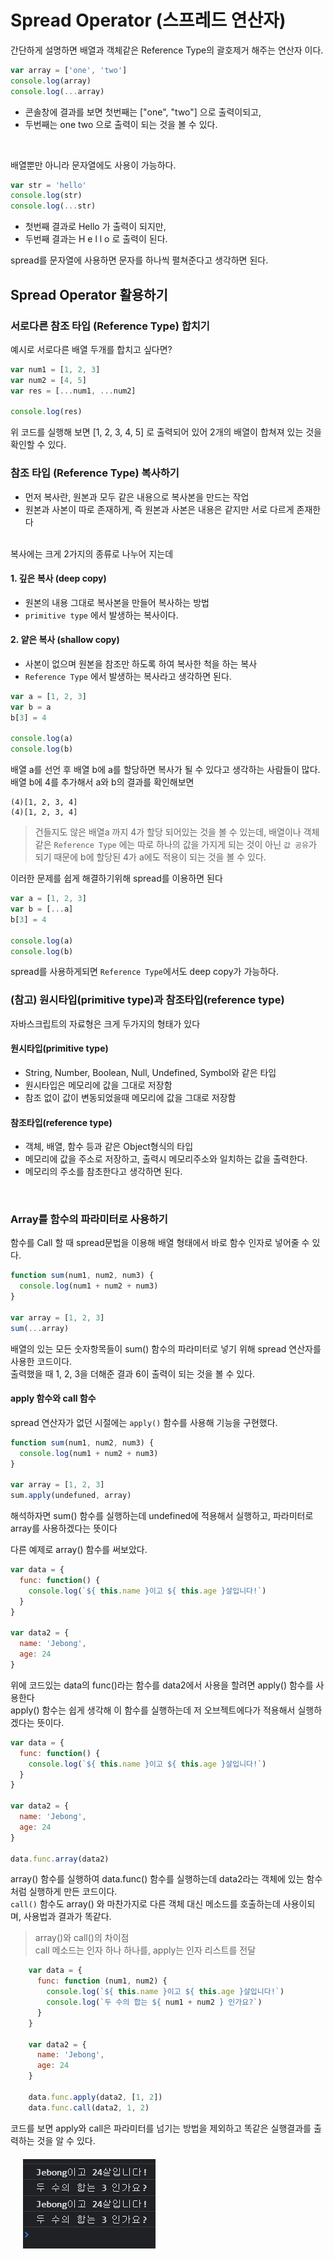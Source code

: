 # Spread Operator (스프레드 연산자)
간단하게 설명하면 배열과 객체같은 Reference Type의 괄호제거 해주는 연산자 이다.
<br />

```javascript
var array = ['one', 'two']
console.log(array)
console.log(...array)
```

- 콘솔창에 결과를 보면 첫번째는 ["one", "two"] 으로 출력이되고,
- 두번째는 one two 으로 출력이 되는 것을 볼 수 있다.
<br />

배열뿐만 아니라 문자열에도 사용이 가능하다.

```javascript
var str = 'hello'
console.log(str)
console.log(...str)
```

- 첫번째 결과로 Hello 가 출력이 되지만,
- 두번째 결과는 H e l l o 로 출력이 된다.

spread를 문자열에 사용하면 문자를 하나씩 펼쳐준다고 생각하면 된다.
<br />

## Spread Operator 활용하기
### 서로다른 참조 타입 (Reference Type) 합치기
예시로 서로다른 배열 두개를 합치고 싶다면?

```javascript
var num1 = [1, 2, 3]
var num2 = [4, 5]
var res = [...num1, ...num2]

console.log(res)
```

위 코드를 실행해 보면 [1, 2, 3, 4, 5] 로 출력되어 있어 2개의 배열이 합쳐져 있는 것을 확인할 수 있다.
<br />

### 참조 타입 (Reference Type) 복사하기
- 먼저 복사란, 원본과 모두 같은 내용으로 복사본을 만드는 작업
- 원본과 사본이 따로 존재하게, 즉 원본과 사본은 내용은 같지만 서로 다르게 존재한다
<br />
복사에는 크게 2가지의 종류로 나누어 지는데

#### 1. 깊은 복사 (deep copy)
- 원본의 내용 그대로 복사본을 만들어 복사하는 방법
- `primitive type` 에서 발생하는 복사이다.

#### 2. 얕은 복사 (shallow copy)
- 사본이 없으며 원본을 참조만 하도록 하여 복사한 척을 하는 복사
- `Reference Type` 에서 발생하는 복사라고 생각하면 된다.

```javascript
var a = [1, 2, 3]
var b = a
b[3] = 4

console.log(a)
console.log(b)
```
배열 a를 선언 후 배열 b에 a를 할당하면 복사가 될 수 있다고 생각하는 사람들이 많다. 
<br />
배열 b에 4를 추가해서 a와 b의 결과를 확인해보면 
<br />

```
(4)[1, 2, 3, 4]
(4)[1, 2, 3, 4]
```

> 건들지도 않은 배열a 까지 4가 할당 되어있는 것을 볼 수 있는데,
배열이나 객체같은 `Reference Type` 에는 따로 하나의 값을 가지게 되는 것이 아닌 `값 공유`가 되기 때문에 b에 할당된 4가 a에도 적용이 되는 것을 볼 수 있다.

이러한 문제를 쉽게 해결하기위해 spread를 이용하면 된다
<br />

```javascript
var a = [1, 2, 3]
var b = [...a]
b[3] = 4

console.log(a)
console.log(b)
```

spread를 사용하게되면 `Reference Type`에서도 deep copy가 가능하다.
<br />

### (참고) 원시타입(primitive type)과 참조타입(reference type)
자바스크립트의 자료형은 크게 두가지의 형태가 있다
<br />

#### 원시타입(primitive type)
- String, Number, Boolean, Null, Undefined, Symbol와 같은 타입
- 원시타입은 메모리에 값을 그대로 저장함
- 참조 없이 값이 변동되었을때 메모리에 값을 그대로 저장함

#### 참조타입(reference type)
- 객체, 배열, 함수 등과 같은 Object형식의 타입
- 메모리에 값을 주소로 저장하고, 출력시 메모리주소와 일치하는 값을 출력한다.
- 메모리의 주소를 참초한다고 생각하면 된다.
<br />

### Array를 함수의 파라미터로 사용하기
함수를 Call 할 때 spread문법을 이용해 배열 형태에서 바로 함수 인자로 넣어줄 수 있다.
<br />

```javascript
function sum(num1, num2, num3) {
  console.log(num1 + num2 + num3)
}

var array = [1, 2, 3]
sum(...array)
```

배열의 있는 모든 숫자항목들이 sum() 함수의 파라미터로 넣기 위해 spread 연산자를 사용한 코드이다. 
<br />
출력했을 때 1, 2, 3을 더해준 결과 6이 출력이 되는 것을 볼 수 있다.
<br />

#### apply 함수와 call 함수
spread 연산자가 없던 시절에는 `apply()` 함수를 사용해 기능을 구현했다. 
<br />

```javascript
function sum(num1, num2, num3) {
  console.log(num1 + num2 + num3)
}

var array = [1, 2, 3]
sum.apply(undefuned, array)
```
해석하자면 sum() 함수를 실행하는데 undefined에 적용해서 실행하고, 파라미터로 array를 사용하겠다는 뜻이다
<br />

다른 예제로 array() 함수를 써보았다.
<br />

```javascript
var data = {
  func: function() {
    console.log(`${ this.name }이고 ${ this.age }살입니다!`)
  }
}

var data2 = {
  name: 'Jebong',
  age: 24
}
```

위에 코드있는 data의 func()라는 함수를 data2에서 사용을 할려면 apply() 함수를 사용한다
<br />
apply() 함수는 쉽게 생각해 이 함수를 실행하는데 저 오브젝트에다가 적용해서 실행하겠다는 뜻이다.
<br />

```javascript
var data = {
  func: function() {
    console.log(`${ this.name }이고 ${ this.age }살입니다!`)
  }
}

var data2 = {
  name: 'Jebong',
  age: 24
}

data.func.array(data2)
```

array() 함수를 실행하여 data.func() 함수를 실행하는데 data2라는 객체에 있는 함수처럼 실행하게 만든 코드이다.
<br />
`call()` 함수도 array() 와 마찬가지로 다른 객체 대신 메소드를 호출하는데 사용이되며, 사용법과 결과가 똑같다.
<br />
> array()와 call()의 차이점 <br />
> call 메소드는 인자 하나 하나를, apply는 인자 리스트를 전달


```javascript
    var data = {
      func: function (num1, num2) {
        console.log(`${ this.name }이고 ${ this.age }살입니다!`)
        console.log(`두 수의 합는 ${ num1 + num2 } 인가요?`)
      }
    }

    var data2 = {
      name: 'Jebong',
      age: 24
    }

    data.func.apply(data2, [1, 2])
    data.func.call(data2, 1, 2)
```

코드를 보면 apply와 call은 파라미터를 넘기는 방법을 제외하고 똑같은 실행결과를 출력하는 것을 알 수 있다. <br />
<img src="./image/apply.PNG" alt="apply 결과 화면 캡처" style="margin: 20px"/>